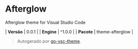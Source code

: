 # Afterglow

Afterglow theme for Visual Studio Code

| **Versão** | 0.0.1 |
| **Engine** | ^1.0.0 |
| **Pacote** | theme-afterglow |

> Autogerado por [go-vsc-theme](https://github.com/natalbu/go-vsc-theme).
